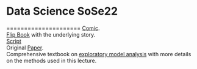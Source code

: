 # Data Science SoSe22
=====================
[Comic](https://www.amazon.de/-/en/Przemyslaw-Biecek/dp/8365291185/).\
[Flip Book](https://betaandbit.github.io/RML_DE/) with the underlying story.\
[Script](https://htmlpreview.github.io/?https://raw.githubusercontent.com/MI2DataLab/ResponsibleML-UseR2021/main/modelsXAI.html)\
Original [Paper](https://doi.org/10.1080/01605682.2021.1922098).\
Comprehensive textbook on [exploratory model analysis](https://ema.drwhy.ai/) with more details on the methods used in this lecture.

